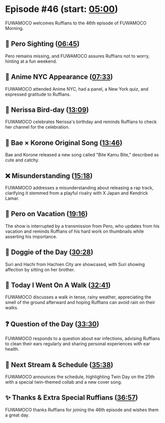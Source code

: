 # Episode #46 (start: [05:00](https://youtu.be/8mI5oiPOYm4?t=05m00s))

FUWAMOCO welcomes Ruffians to the 46th episode of FUWAMOCO Morning.

## 👀 Pero Sighting ([06:45](https://youtu.be/8mI5oiPOYm4?t=06m45s))

Pero remains missing, and FUWAMOCO assures Ruffians not to worry, hinting at a fun weekend.

## 🗽 Anime NYC Appearance ([07:33](https://youtu.be/8mI5oiPOYm4?t=07m33s))

FUWAMOCO attended Anime NYC, had a panel, a New York quiz, and expressed gratitude to Ruffians.

## 🎼 Nerissa Bird-day ([13:09](https://youtu.be/8mI5oiPOYm4?t=13m09s))

FUWAMOCO celebrates Nerissa's birthday and reminds Ruffians to check her channel for the celebration.

## 🎤 Bae × Korone Original Song ([13:46](https://youtu.be/8mI5oiPOYm4?t=13m46s))

Bae and Korone released a new song called "Bite Kamu Bite," described as cute and catchy.

## ❌ Misunderstanding ([15:18](https://youtu.be/8mI5oiPOYm4?t=15m18s))

FUWAMOCO addresses a misunderstanding about releasing a rap track, clarifying it stemmed from a playful rivalry with X Japan and Kendrick Lamar.

## 💜 Pero on Vacation ([19:16](https://youtu.be/8mI5oiPOYm4?t=19m16s))

The show is interrupted by a transmission from Pero, who updates from his vacation and reminds Ruffians of his hard work on thumbnails while asserting his importance.

## 🐶 Doggie of the Day ([30:28](https://youtu.be/8mI5oiPOYm4?t=30m28s))

Suri and Hachi from Hachien City are showcased, with Suri showing affection by sitting on her brother.

## 🚶 Today I Went On A Walk ([32:41](https://youtu.be/8mI5oiPOYm4?t=32m41s))

FUWAMOCO discusses a walk in tense, rainy weather, appreciating the smell of the ground afterward and hoping Ruffians can avoid rain on their walks.

## ❓ Question of the Day ([33:30](https://youtu.be/8mI5oiPOYm4?t=33m30s))

FUWAMOCO responds to a question about ear infections, advising Ruffians to clean their ears regularly and sharing personal experiences with ear health.

## 📅 Next Stream & Schedule ([35:38](https://youtu.be/8mI5oiPOYm4?t=35m38s))

FUWAMOCO announces the schedule, highlighting Twin Day on the 25th with a special twin-themed collab and a new cover song.

## ✨ Thanks & Extra Special Ruffians ([36:57](https://youtu.be/8mI5oiPOYm4?t=36m57s))

FUWAMOCO thanks Ruffians for joining the 46th episode and wishes them a great day.
